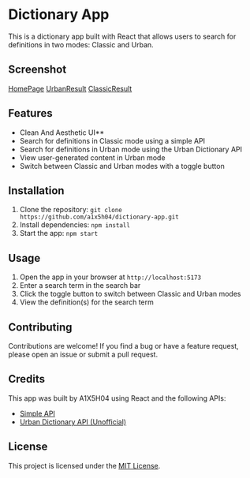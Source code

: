 # Dictionary App

This is a dictionary app built with React that allows users to search for definitions in two modes: Classic and Urban.

## Screenshot 

[HomePage](https://cdn.discordapp.com/attachments/919153471691849769/1131184138372788244/image.png)
[UrbanResult](https://cdn.discordapp.com/attachments/919153471691849769/1131184138691563570/image.png)
[ClassicResult](https://cdn.discordapp.com/attachments/919153471691849769/1131184139178082405/image.png)

## Features

- Clean And Aesthetic UI**
- Search for definitions in Classic mode using a simple API
- Search for definitions in Urban mode using the Urban Dictionary API
- View user-generated content in Urban mode
- Switch between Classic and Urban modes with a toggle button

## Installation

1. Clone the repository: `git clone https://github.com/a1x5h04/dictionary-app.git`
2. Install dependencies: `npm install`
3. Start the app: `npm start`

## Usage

1. Open the app in your browser at `http://localhost:5173`
2. Enter a search term in the search bar
3. Click the toggle button to switch between Classic and Urban modes
4. View the definition(s) for the search term

## Contributing

Contributions are welcome! If you find a bug or have a feature request, please open an issue or submit a pull request.

## Credits

This app was built by A1X5H04 using React and the following APIs:

- [Simple API](https://dictionaryapi.dev/)
- [Urban Dictionary API (Unofficial)](https://rapidapi.com/community/api/urban-dictionary)

## License

This project is licensed under the [MIT License](https://opensource.org/licenses/MIT).
